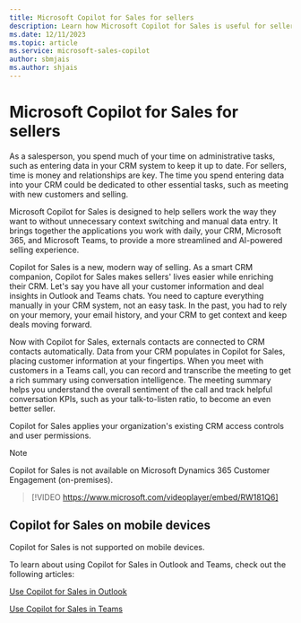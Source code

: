 ```yaml
---
title: Microsoft Copilot for Sales for sellers
description: Learn how Microsoft Copilot for Sales is useful for sellers.
ms.date: 12/11/2023
ms.topic: article
ms.service: microsoft-sales-copilot
author: sbmjais
ms.author: shjais
---
```


# Microsoft Copilot for Sales for sellers

As a salesperson, you spend much of your time on administrative tasks, such as entering data in your CRM system to keep it up to date. For sellers, time is money and relationships are key. The time you spend entering data into your CRM could be dedicated to other essential tasks, such as meeting with new customers and selling.

Microsoft Copilot for Sales is designed to help sellers work the way they want to without unnecessary context switching and manual data entry. It brings together the applications you work with daily, your CRM, Microsoft 365, and Microsoft Teams, to provide a more streamlined and AI-powered selling experience.

Copilot for Sales is a new, modern way of selling. As a smart CRM companion, Copilot for Sales makes sellers' lives easier while enriching their CRM. Let's say you have all your customer information and deal insights in Outlook and Teams chats. You need to capture everything manually in your CRM system, not an easy task. In the past, you had to rely on your memory, your email history, and your CRM to get context and keep deals moving forward.

Now with Copilot for Sales, externals contacts are connected to CRM contacts automatically. Data from your CRM populates in Copilot for Sales, placing customer information at your fingertips. When you meet with customers in a Teams call, you can record and transcribe the meeting to get a rich summary using conversation intelligence. The meeting summary helps you understand the overall sentiment of the call and track helpful conversation KPIs, such as your talk-to-listen ratio, to become an even better seller.

Copilot for Sales applies your organization's existing CRM access controls and user permissions.

> [!NOTE]
> Copilot for Sales is not available on Microsoft Dynamics 365 Customer Engagement (on-premises).

> [!VIDEO https://www.microsoft.com/videoplayer/embed/RW181Q6]

## Copilot for Sales on mobile devices

Copilot for Sales is not supported on mobile devices.

To learn about using Copilot for Sales in Outlook and Teams, check out the following articles:

[Use Copilot for Sales in Outlook](use-sales-copilot-outlook.md)

[Use Copilot for Sales in Teams](use-sales-copilot-teams.md)